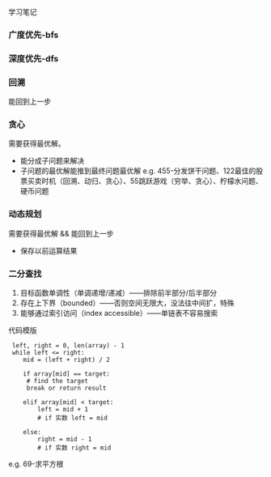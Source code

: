 学习笔记

### 广度优先-bfs

### 深度优先-dfs


### 回溯
能回到上一步

### 贪心
需要获得最优解。
- 能分成子问题来解决
- 子问题的最优解能推到最终问题最优解
e.g. 455-分发饼干问题、122最佳的股票买卖时机（回溯、动归、贪心）、55跳跃游戏（穷举、贪心）、柠檬水问题、硬币问题

### 动态规划
需要获得最优解 && 能回到上一步
- 保存以前运算结果

### 二分查找
1. 目标函数单调性（单调递增/递减）——排除前半部分/后半部分
2. 存在上下界（bounded）——否则空间无限大，没法往中间扩，特殊
3. 能够通过索引访问（index accessible）——单链表不容易搜索

代码模版
```
 left, right = 0, len(array) - 1
 while left <= right:
 	mid = (left + right) / 2

 	if array[mid] == target:
 	 # find the target
 	 break or return result

 	elif array[mid] < target:
 		left = mid + 1
 		# if 实数 left = mid

 	else:
 		right = mid - 1
 		# if 实数 right = mid

```
e.g. 69-求平方根